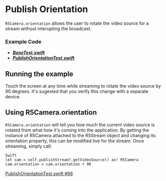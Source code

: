 # Publish Orientation

`R5Camera.orientation` allows the user to rotate the video source for a stream without interupting the broadcast.

### Example Code

- ***[BaseTest.swift](../BaseTest.swift)***
- ***[PublishOrientationTest.swift](PublishOrientationTest.swift)***

## Running the example

Touch the screen at any time while streaming to rotate the video source by 90 degrees. It's sugested that you verify this change with a separate device.

## Using R5Camera.orientation

`R5Camera.orientation` will tell you how much the current video source is rotated from what how it's coming into the application. By getting the instance of R5Camera attached to the R5Stream object and changing its orientation property, this can be modified live for the stream. Once streaming, simply call:

```
Swift
let cam = self.publishStream?.getVideoSource() as! R5Camera        
cam.orientation = cam.orientation + 90
```

[PublishOrientationTest.swift #66](PublishOrientationTest.swift#L66)